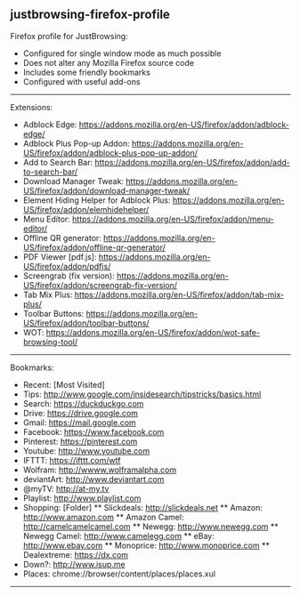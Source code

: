 justbrowsing-firefox-profile
----------------------------
Firefox profile for JustBrowsing:

* Configured for single window mode as much possible
* Does not alter any Mozilla Firefox source code
* Includes some friendly bookmarks
* Configured with useful add-ons

----------------------------
Extensions:
* Adblock Edge: https://addons.mozilla.org/en-US/firefox/addon/adblock-edge/
* Adblock Plus Pop-up Addon: https://addons.mozilla.org/en-US/firefox/addon/adblock-plus-pop-up-addon/
* Add to Search Bar: https://addons.mozilla.org/en-US/firefox/addon/add-to-search-bar/
* Download Manager Tweak: https://addons.mozilla.org/en-US/firefox/addon/download-manager-tweak/
* Element Hiding Helper for Adblock Plus: https://addons.mozilla.org/en-US/firefox/addon/elemhidehelper/
* Menu Editor: https://addons.mozilla.org/en-US/firefox/addon/menu-editor/
* Offline QR generator: https://addons.mozilla.org/en-US/firefox/addon/offline-qr-generator/
* PDF Viewer [pdf.js]: https://addons.mozilla.org/en-US/firefox/addon/pdfjs/
* Screengrab (fix version): https://addons.mozilla.org/en-US/firefox/addon/screengrab-fix-version/
* Tab Mix Plus: https://addons.mozilla.org/en-US/firefox/addon/tab-mix-plus/
* Toolbar Buttons: https://addons.mozilla.org/en-US/firefox/addon/toolbar-buttons/
* WOT: https://addons.mozilla.org/en-US/firefox/addon/wot-safe-browsing-tool/

----------------------------
Bookmarks:
* Recent:	[Most Visited]
* Tips:		http://www.google.com/insidesearch/tipstricks/basics.html
* Search:	https://duckduckgo.com
* Drive:	https://drive.google.com
* Gmail:	https://mail.google.com
* Facebook:	https://www.facebook.com
* Pinterest:	https://pinterest.com
* Youtube:	http://www.youtube.com
* IFTTT:	https://ifttt.com/wtf
* Wolfram:	http://wwww.wolframalpha.com
* deviantArt:	http://www.deviantart.com
* @myTV:	http://at-my.tv
* Playlist:	http://www.playlist.com
* Shopping:	[Folder]
	** Slickdeals:		http://slickdeals.net
	** Amazon:		http://www.amazon.com
	** Amazon Camel:	http://camelcamelcamel.com
	** Newegg:		http://www.newegg.com
	** Newegg Camel:	http://www.camelegg.com
	** eBay:		http://www.ebay.com
	** Monoprice:		http://www.monoprice.com
	** Dealextreme:		https://dx.com
* Down?:	http://www.isup.me
* Places:	chrome://browser/content/places/places.xul

---------------------------

